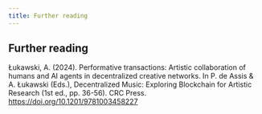 ```yaml
---
title: Further reading
---
```


## Further reading

Łukawski, A. (2024). Performative transactions: Artistic collaboration of humans and AI agents in decentralized creative networks. In P. de Assis & A. Łukawski (Eds.), Decentralized Music: Exploring Blockchain for Artistic Research (1st ed., pp. 36-56). CRC Press. https://doi.org/10.1201/9781003458227
